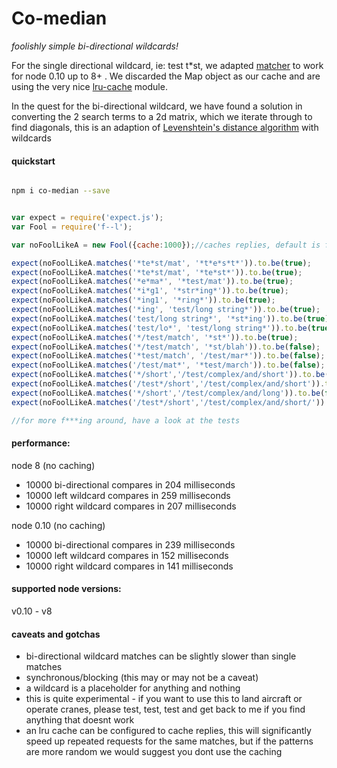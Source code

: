 # Co-median
*foolishly simple bi-directional wildcards!*

For the single directional wildcard, ie: test t*st, we adapted [matcher](https://github.com/sindresorhus/matcher/blob/master/index.js) to work for node 0.10 up to 8+ . We discarded the Map object as our cache and are using the very nice [lru-cache](https://github.com/isaacs/node-lru-cache) module.

In the quest for the bi-directional wildcard, we have found a solution in converting the 2 search terms to a 2d matrix, which we iterate through to find diagonals, this is an adaption of [Levenshtein's distance algorithm](https://en.wikipedia.org/wiki/Levenshtein_distance) with wildcards

#### quickstart

```bash

npm i co-median --save

```

```javascript

var expect = require('expect.js');
var Fool = require('f--l');

var noFoolLikeA = new Fool({cache:1000});//caches replies, default is false

expect(noFoolLikeA.matches('*te*st/mat', '*t*e*s*t*')).to.be(true);
expect(noFoolLikeA.matches('*te*st/mat', '*te*st*')).to.be(true);
expect(noFoolLikeA.matches('*e*ma*', '*test/mat')).to.be(true);
expect(noFoolLikeA.matches('*i*g1', '*str*ing*')).to.be(true);
expect(noFoolLikeA.matches('*ing1', '*ring*')).to.be(true);
expect(noFoolLikeA.matches('*ing', 'test/long string*')).to.be(true);
expect(noFoolLikeA.matches('test/long string*', '*st*ing')).to.be(true);
expect(noFoolLikeA.matches('test/lo*', 'test/long string*')).to.be(true);
expect(noFoolLikeA.matches('*/test/match', '*st*')).to.be(true);
expect(noFoolLikeA.matches('*/test/match', '*st/blah')).to.be(false);
expect(noFoolLikeA.matches('*test/match', '/test/mar*')).to.be(false);
expect(noFoolLikeA.matches('/test/mat*', '*test/march')).to.be(false);
expect(noFoolLikeA.matches('*/short','/test/complex/and/short')).to.be(true);
expect(noFoolLikeA.matches('/test*/short','/test/complex/and/short')).to.be(true);
expect(noFoolLikeA.matches('*/short','/test/complex/and/long')).to.be(false);
expect(noFoolLikeA.matches('/test*/short','/test/complex/and/short/')).to.be(false);

//for more f***ing around, have a look at the tests

```

#### performance:

node 8 (no caching)
  - 10000  bi-directional compares in  204 milliseconds
  - 10000  left wildcard compares in  259 milliseconds
  - 10000  right wildcard compares in  207 milliseconds

node 0.10 (no caching)
  - 10000  bi-directional compares in  239 milliseconds
  - 10000  left wildcard compares in  152 milliseconds
  - 10000  right wildcard compares in  141 milliseconds

#### supported node versions:

v0.10 - v8

#### caveats and gotchas

- bi-directional wildcard matches can be slightly slower than single matches
- synchronous/blocking (this may or may not be a caveat)
- a wildcard is a placeholder for anything and nothing
- this is quite experimental - if you want to use this to land aircraft or operate cranes, please test, test, test and get back to me if you find anything that doesnt work
- an lru cache can be configured to cache replies, this will significantly speed up repeated requests for the same matches, but if the patterns are more random we would suggest you dont use the caching